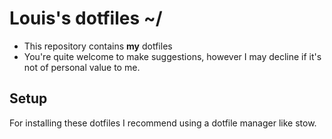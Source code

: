 # Louis's dotfiles ~/

- This repository contains **my** dotfiles
- You're quite welcome to make suggestions, however I may decline if it's not of
  personal value to me.

## Setup

For installing these dotfiles I recommend using a dotfile manager like stow.